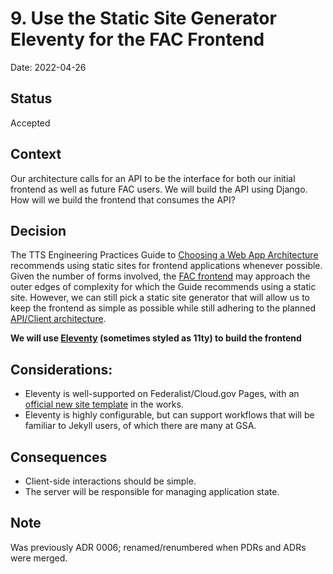 # 9. Use the Static Site Generator Eleventy for the FAC Frontend

Date: 2022-04-26

## Status

Accepted

## Context

Our architecture calls for an API to be the interface for both our initial frontend as well as future FAC users. We will build the API using Django. How will we build the frontend that consumes the API?

## Decision

The TTS Engineering Practices Guide to [Choosing a Web App Architecture](https://engineering.18f.gov/web-architecture/) recommends using static sites for frontend applications whenever possible. Given the number of forms involved, the [FAC frontend](https://github.com/gsa-TTS/fac-frontend) may approach the outer edges of complexity for which the Guide recommends using a static site. However, we can still pick a static site generator that will allow us to keep the frontend as simple as possible while still adhering to the planned [API/Client architecture](https://github.com/GSA-TTS/FAC/blob/main/docs/architecture/decisions/0003-initial-architecture.md).

**We will use [Eleventy](https://www.11ty.dev/) (sometimes styled as 11ty) to build the frontend**

## Considerations:

* Eleventy is well-supported on Federalist/Cloud.gov Pages, with an [official new site template](https://github.com/cloud-gov/11ty-uswds-template/) in the works.
* Eleventy is highly configurable, but can support workflows that will be familiar to Jekyll users, of which there are many at GSA.

## Consequences

* Client-side interactions should be simple.
* The server will be responsible for managing application state.

## Note
Was previously ADR 0006; renamed/renumbered when PDRs and ADRs were merged.
